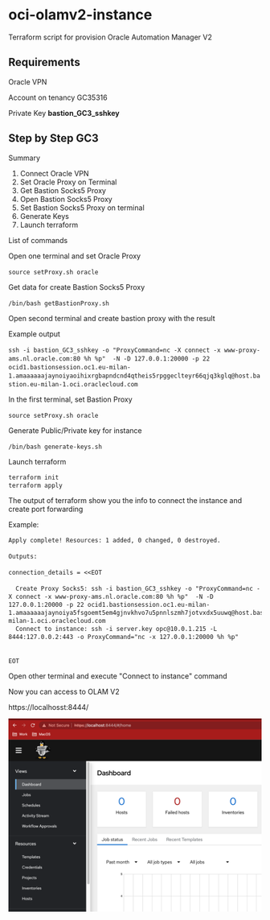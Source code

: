 # oci-olamv2-instance
Terraform script for provision Oracle Automation Manager V2

## Requirements

Oracle VPN

Account on tenancy GC35316

Private Key **bastion_GC3_sshkey**


## Step by Step GC3

Summary

1. Connect Oracle VPN
2. Set Oracle Proxy on Terminal
3. Get Bastion Socks5 Proxy
4. Open Bastion Socks5 Proxy
5. Set Bastion Socks5 Proxy on terminal
6. Generate Keys
7. Launch terraform

List of commands

Open one terminal and set Oracle Proxy

`source setProxy.sh oracle`

Get data for create Bastion Socks5 Proxy

`/bin/bash getBastionProxy.sh`

Open second terminal and create bastion proxy with the result

Example output

`ssh -i bastion_GC3_sshkey -o "ProxyCommand=nc -X connect -x www-proxy-ams.nl.oracle.com:80 %h %p"  -N -D 127.0.0.1:20000 -p 22 ocid1.bastionsession.oc1.eu-milan-1.amaaaaaajaynoiyaoihixrgbapndcnd4qtheis5rpggeclteyr66qjq3kglq@host.bastion.eu-milan-1.oci.oraclecloud.com`

In the first terminal, set Bastion Proxy

`source setProxy.sh oracle`

Generate Public/Private key for instance

`/bin/bash generate-keys.sh`

Launch terraform

```
terraform init
terraform apply
```

The output of terraform show you the info to connect the instance and create port forwarding

Example:

```
Apply complete! Resources: 1 added, 0 changed, 0 destroyed.

Outputs:

connection_details = <<EOT

  Create Proxy Socks5: ssh -i bastion_GC3_sshkey -o "ProxyCommand=nc -X connect -x www-proxy-ams.nl.oracle.com:80 %h %p"  -N -D 127.0.0.1:20000 -p 22 ocid1.bastionsession.oc1.eu-milan-1.amaaaaaajaynoiya5fsgoemt5em4gjnvkhvo7u5pnnlszmh7jotvxdx5uuwq@host.bastion.eu-milan-1.oci.oraclecloud.com
  Connect to instance: ssh -i server.key opc@10.0.1.215 -L 8444:127.0.0.2:443 -o ProxyCommand="nc -x 127.0.0.1:20000 %h %p"


EOT
```

Open other terminal and execute "Connect to instance" command

Now you can access to OLAM V2

https://localhosst:8444/

![alt](images/SCR-20230601-ogjq.png)